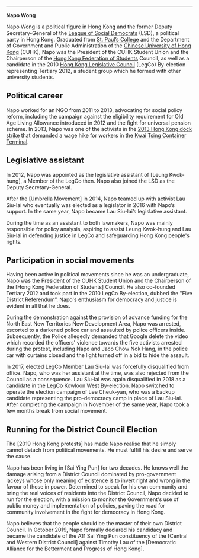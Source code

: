 -----

**Napo Wong**

Napo Wong is a political figure in Hong Kong and the former Deputy Secretary-General of the [League of Social Democrats](https://zh.wikipedia.org/wiki/League_of_Social_Democrats "wikilink") (LSD), a political party in Hong Kong. Graduated from [St. Paul’s College](https://zh.wikipedia.org/wiki/St._Paul’s_College "wikilink") and the Department of Government and Public Administration of the [Chinese University of Hong Kong](https://zh.wikipedia.org/wiki/Chinese_University_of_Hong_Kong "wikilink") (CUHK), Napo was the President of the CUHK Student Union and the Chairperson of the [Hong Kong Federation of Students](https://zh.wikipedia.org/wiki/Hong_Kong_Federation_of_Students "wikilink") Council, as well as a candidate in the 2010 [Hong Kong Legislative Council](https://zh.wikipedia.org/wiki/Hong_Kong_Legislative_Council "wikilink") (LegCo) By-election representing Tertiary 2012, a student group which he formed with other university students.

## Political career

Napo worked for an NGO from 2011 to 2013, advocating for social policy reform, including the campaign against the eligibility requirement for Old Age Living Allowance introduced in 2012 and the fight for universal pension scheme. In 2013, Napo was one of the activists in the [2013 Hong Kong dock strike](https://zh.wikipedia.org/wiki/2013_Hong_Kong_dock_strike "wikilink") that demanded a wage hike for workers in the [Kwai Tsing Container Terminal](https://zh.wikipedia.org/wiki/Kwai_Tsing_Container_Terminal "wikilink").

## Legislative assistant

In 2012, Napo was appointed as the legislative assistant of \[Leung Kwok-hung\], a Member of the LegCo then. Napo also joined the LSD as the Deputy Secretary-General.

After the \[Umbrella Movement\] in 2014, Napo teamed up with activist Lau Siu-lai who eventually was elected as a legislator in 2016 with Napo’s support. In the same year, Napo became Lau Siu-lai’s legislative assistant.

During the time as an assistant to both lawmakers, Napo was mainly responsible for policy analysis, aspiring to assist Leung Kwok-hung and Lau Siu-lai in defending justice in LegCo and safeguarding Hong Kong people's rights.

## Participation in social movements

Having been active in political movements since he was an undergraduate, Napo was the President of the CUHK Student Union and the Chairperson of the \[Hong Kong Federation of Students\] Council. He also co-founded Tertiary 2012 and took part in the 2010 LegCo By-election, dubbed the "Five District Referendum”. Napo's enthusiasm for democracy and justice is evident in all that he does.

During the demonstration against the provision of advance funding for the North East New Territories New Development Area, Napo was arrested, escorted to a darkened police car and assaulted by police officers inside. Subsequently, the Police allegedly demanded that Google delete the video which recorded the officers' violence towards the five activists arrested during the protest, including Napo and Jaco Chow Nok Hang, in the police car with curtains closed and the light turned off in a bid to hide the assault.

In 2017, elected LegCo Member Lau Siu-lai was forcefully disqualified from office. Napo, who was her assistant at the time, was also rejected from the Council as a consequence. Lau Siu-lai was again disqualified in 2018 as a candidate in the LegCo Kowloon West By-election. Napo switched to operate the election campaign of Lee Cheuk-yan, who was a backup candidate representing the pro-democracy camp in place of Lau Siu-lai. After completing the campaign in November of the same year, Napo took a few months break from social movement.

## Running for the District Council Election

The \[2019 Hong Kong protests\] has made Napo realise that he simply cannot detach from political movements. He must fulfill his desire and serve the cause.

Napo has been living in \[Sai Ying Pun\] for two decades. He knows well the damage arising from a District Council dominated by pro-government lackeys whose only meaning of existence is to invert right and wrong in the favour of those in power. Determined to speak for his own community and bring the real voices of residents into the District Council, Napo decided to run for the election, with a mission to monitor the Government's use of public money and implementation of policies, paving the road for community involvement in the fight for democracy in Hong Kong.

Napo believes that the people should be the master of their own District Council. In October 2019, Napo formally declared his candidacy and became the candidate of the A11 Sai Ying Pun constituency of the \[Central and Western District Council\] against Timothy Lau of the \[Democratic Alliance for the Betterment and Progress of Hong Kong\].